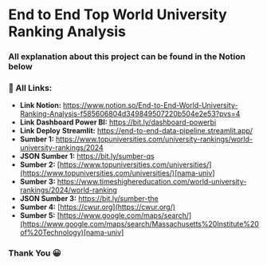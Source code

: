 # End to End Top World University Ranking Analysis

### All explanation about this project can be found in the Notion below

### **📝 All Links**:
- **Link Notion:** https://www.notion.so/End-to-End-World-University-Ranking-Analysis-f585606804d349849507220b504e2e53?pvs=4
- **Link** **Dashboard Power BI:** https://bit.ly/dashboard-powerbi
- **Link** **Deploy** **Streamlit:** https://end-to-end-data-pipeline.streamlit.app/
- **Sumber 1:** https://www.topuniversities.com/university-rankings/world-university-rankings/2024
- **JSON Sumber 1:** https://bit.ly/sumber-qs
- **Sumber 2:** [https://www.topuniversities.com/universities/](https://www.topuniversities.com/universities/)[nama-univ]
- **Sumber 3:** https://www.timeshighereducation.com/world-university-rankings/2024/world-ranking
- **JSON Sumber 3:** https://bit.ly/sumber-the
- **Sumber 4:** [https://cwur.org](https://cwur.org/)
- **Sumber 5:** [https://www.google.com/maps/search/](https://www.google.com/maps/search/Massachusetts%20Institute%20of%20Technology)[nama-univ]

### **Thank You 😀**